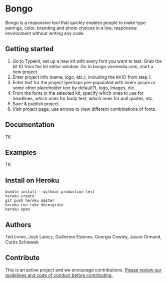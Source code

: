 # Bongo

Bongo is a responsive tool that quickly enables people to make type pairings, color, branding and photo choices in a live, responsive environment without writing any code.

## Getting started


1.  Go to Typekit, set up a new kit with every font you want to test. Grab the kit ID from the kit editor window.
Go to bongo.voxmedia.com, start a new project.
2.  Enter project info (name, logo, etc.), including the kit ID from step 1.
3.  Enter text for the project (perhaps pre-populated with lorem ipsum or some other placeholder text by default?), logo, images, etc.
4.  From the fonts in the selected kit, specify which ones to use for headlines, which ones for body text, which ones for pull quotes, etc.
5.  Save & publish project.
6.  Visit project page, use arrows to view different combinations of fonts.

## Documentation

TK

## Examples

TK

## Install on Heroku

```
bundle install --without production test
heroku create
git push heroku master
heroku run rake db:migrate
heroku open
```

## Authors

Ted Irvine, Josh Laincz, Guillermo Esteves, Georgia Cowley, Jason Ormand, Curtis Schiewek

## Contribute

This is an active project and we encourage contributions. [Please review our guidelines and code of conduct before contributing.](https://github.com/voxmedia/open-source-contribution-guidelines)
